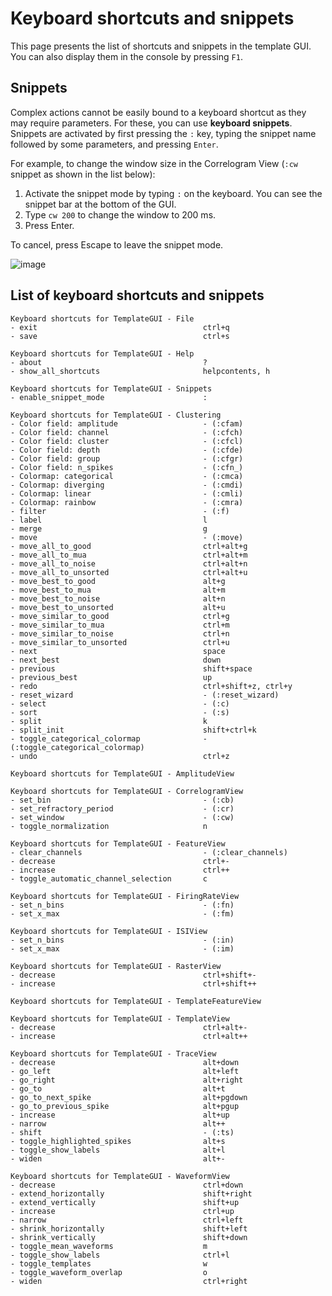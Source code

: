 # Keyboard shortcuts and snippets

This page presents the list of shortcuts and snippets in the template GUI. You can also display them in the console by pressing `F1`.

## Snippets

Complex actions cannot be easily bound to a keyboard shortcut as they may require parameters. For these, you can use **keyboard snippets**. Snippets are activated by first pressing the `:` key, typing the snippet name followed by some parameters, and pressing `Enter`.

For example, to change the window size in the Correlogram View (`:cw` snippet as shown in the list below):

1. Activate the snippet mode by typing `:` on the keyboard. You can see the snippet bar at the bottom of the GUI.
2. Type `cw 200` to change the window to 200 ms.
3. Press Enter.

To cancel, press Escape to leave the snippet mode.

![image](https://user-images.githubusercontent.com/1942359/58952151-3cb5cb00-8793-11e9-9ace-f941891448dc.png)


## List of keyboard shortcuts and snippets

```
Keyboard shortcuts for TemplateGUI - File
- exit                                     ctrl+q
- save                                     ctrl+s

Keyboard shortcuts for TemplateGUI - Help
- about                                    ?
- show_all_shortcuts                       helpcontents, h

Keyboard shortcuts for TemplateGUI - Snippets
- enable_snippet_mode                      :

Keyboard shortcuts for TemplateGUI - Clustering
- Color field: amplitude                   - (:cfam)
- Color field: channel                     - (:cfch)
- Color field: cluster                     - (:cfcl)
- Color field: depth                       - (:cfde)
- Color field: group                       - (:cfgr)
- Color field: n_spikes                    - (:cfn_)
- Colormap: categorical                    - (:cmca)
- Colormap: diverging                      - (:cmdi)
- Colormap: linear                         - (:cmli)
- Colormap: rainbow                        - (:cmra)
- filter                                   - (:f)
- label                                    l
- merge                                    g
- move                                     - (:move)
- move_all_to_good                         ctrl+alt+g
- move_all_to_mua                          ctrl+alt+m
- move_all_to_noise                        ctrl+alt+n
- move_all_to_unsorted                     ctrl+alt+u
- move_best_to_good                        alt+g
- move_best_to_mua                         alt+m
- move_best_to_noise                       alt+n
- move_best_to_unsorted                    alt+u
- move_similar_to_good                     ctrl+g
- move_similar_to_mua                      ctrl+m
- move_similar_to_noise                    ctrl+n
- move_similar_to_unsorted                 ctrl+u
- next                                     space
- next_best                                down
- previous                                 shift+space
- previous_best                            up
- redo                                     ctrl+shift+z, ctrl+y
- reset_wizard                             - (:reset_wizard)
- select                                   - (:c)
- sort                                     - (:s)
- split                                    k
- split_init                               shift+ctrl+k
- toggle_categorical_colormap              - (:toggle_categorical_colormap)
- undo                                     ctrl+z

Keyboard shortcuts for TemplateGUI - AmplitudeView

Keyboard shortcuts for TemplateGUI - CorrelogramView
- set_bin                                  - (:cb)
- set_refractory_period                    - (:cr)
- set_window                               - (:cw)
- toggle_normalization                     n

Keyboard shortcuts for TemplateGUI - FeatureView
- clear_channels                           - (:clear_channels)
- decrease                                 ctrl+-
- increase                                 ctrl++
- toggle_automatic_channel_selection       c

Keyboard shortcuts for TemplateGUI - FiringRateView
- set_n_bins                               - (:fn)
- set_x_max                                - (:fm)

Keyboard shortcuts for TemplateGUI - ISIView
- set_n_bins                               - (:in)
- set_x_max                                - (:im)

Keyboard shortcuts for TemplateGUI - RasterView
- decrease                                 ctrl+shift+-
- increase                                 ctrl+shift++

Keyboard shortcuts for TemplateGUI - TemplateFeatureView

Keyboard shortcuts for TemplateGUI - TemplateView
- decrease                                 ctrl+alt+-
- increase                                 ctrl+alt++

Keyboard shortcuts for TemplateGUI - TraceView
- decrease                                 alt+down
- go_left                                  alt+left
- go_right                                 alt+right
- go_to                                    alt+t
- go_to_next_spike                         alt+pgdown
- go_to_previous_spike                     alt+pgup
- increase                                 alt+up
- narrow                                   alt++
- shift                                    - (:ts)
- toggle_highlighted_spikes                alt+s
- toggle_show_labels                       alt+l
- widen                                    alt+-

Keyboard shortcuts for TemplateGUI - WaveformView
- decrease                                 ctrl+down
- extend_horizontally                      shift+right
- extend_vertically                        shift+up
- increase                                 ctrl+up
- narrow                                   ctrl+left
- shrink_horizontally                      shift+left
- shrink_vertically                        shift+down
- toggle_mean_waveforms                    m
- toggle_show_labels                       ctrl+l
- toggle_templates                         w
- toggle_waveform_overlap                  o
- widen                                    ctrl+right

```
